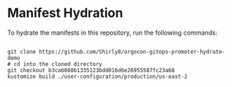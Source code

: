 
# Manifest Hydration

To hydrate the manifests in this repository, run the following commands:

```shell

git clone https://github.com/Shirly8/argocon-gitops-promoter-hydrate-demo
# cd into the cloned directory
git checkout b3ca6088b1335123bdd016d6e26955587fc23a68
kustomize build ./user-configuration/production/us-east-2
```